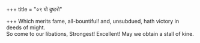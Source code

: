 +++
title = "०९ यो दुष्टरो"

+++
Which merits fame, all-bountiful! and, unsubdued, hath victory in deeds of might.  
     So come to our libations, Strongest! Excellent! May we obtain a stall of kine.